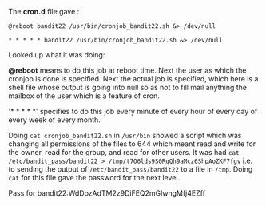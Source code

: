 The **cron.d** file gave :
```
@reboot bandit22 /usr/bin/cronjob_bandit22.sh &> /dev/null

* * * * * bandit22 /usr/bin/cronjob_bandit22.sh &> /dev/null

```
Looked up what it was doing:


**@reboot** means to do this job at reboot time.
Next the user as which the cronjob is done is specified.
Next the actual job is specified, which here is a shell file whose output is going into null so as not to fill mail anything the mailbox of the user which is a feature of cron.

 '\* \* \* \* \*' specifies to do this job every minute of every hour of every day of every week of every month.


Doing ```cat cronjob_bandit22.sh``` in ```/usr/bin``` showed a script which was changing all permissions of the files to 644 which meant read and write for the owner, read for the group, and read for other users.
It was had ```cat /etc/bandit_pass/bandit22 > /tmp/t7O6lds9S0RqQh9aMcz6ShpAoZKF7fgv``` i.e. to sending the output of ```/etc/bandit_pass/bandit22``` to a file in ```/tmp```.
Doing ```cat``` for this file gave the password for the next level.


Pass for bandit22:WdDozAdTM2z9DiFEQ2mGlwngMfj4EZff
